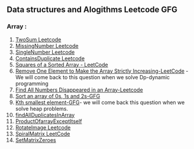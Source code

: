 ## **Data structures and Alogithms Leetcode GFG**
### **Array :**
 1. [TwoSum Leetcode](https://github.com/tharun-gutha/Data-structures-and-Algorithms-Leetcode-GFG-/tree/master/Array/TwoSumLeetcode)
 2. [MissingNumber Leetcode](https://github.com/tharun-gutha/Data-structures-and-Algorithms-Leetcode-GFG-/tree/master/Array/MissingNumberLeetcode)
 3. [SingleNumber Leetcode](https://github.com/tharun-gutha/Data-structures-and-Algorithms-Leetcode-GFG-/tree/master/Array/SingleNumberLeetcode)
 4. [ContainsDuplicate Leetcode](https://github.com/tharun-gutha/Data-structures-and-Algorithms-Leetcode-GFG-/tree/master/Array/ContainsDuplicateLeetcode)
 5. [Squares of a Sorted Array - LeetCode](https://github.com/tharun-gutha/Data-structures-and-Algorithms-Leetcode-GFG-/tree/master/Array/SquaresOfSortedArray)
 6. [Remove One Element to Make the Array Strictly Increasing-LeetCode](https://github.com/tharun-gutha/Data-structures-and-Algorithms-Leetcode-GFG-/tree/master/Array/RemoveOneElementToMakeArraySorted) - We will come back to this question when we solve Dp-dynamic programming
 7. [Find All Numbers Disappeared in an Array-Leetcode](https://github.com/tharun-gutha/Data-structures-and-Algorithms-Leetcode-GFG-/tree/master/Array/Find-All-Numbers-disappered-in-an-Array-Leetcode)
 8. [Sort an array of 0s, 1s and 2s-GFG](https://github.com/tharun-gutha/Data-structures-and-Algorithms-Leetcode-GFG-/tree/master/Array/Sort-an-array-of-0s-1s-and-2s)
 9. [Kth smallest element-GFG](https://github.com/tharun-gutha/Data-structures-and-Algorithms-Leetcode-GFG-/tree/master/Array/Kth-Smallest-Element-Leetcode)- we will come back this question when we solve heap problems.
  10. [findAllDuplicatesInArray](https://github.com/tharun-gutha/Data-structures-and-Algorithms-Leetcode-GFG-/tree/master/Array/FindAllDuplicatesInAnArray)
  11. [ProductOfarrayExceptItself](https://github.com/tharun-gutha/Data-structures-and-Algorithms-Leetcode-GFG-/tree/master/Array/ProductOfArrayExceptSelf)
  12. [RotateImage Leetcode](https://github.com/tharun-gutha/Data-structures-and-Algorithms-Leetcode-GFG-/tree/master/Array/RotateImageLeetcode)
  13. [SpiralMatrix LeetCode](https://github.com/tharun-gutha/Data-structures-and-Algorithms-Leetcode-GFG-/tree/master/Array/SpiralMatrix)
  14. [SetMatrixZeroes](https://github.com/tharun-gutha/Data-structures-and-Algorithms-Leetcode-GFG-/tree/master/Array/SetMatrixZeroes)